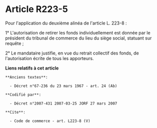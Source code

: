 # Article R223-5

Pour l'application du deuxième alinéa de l'article L. 223-8 : 

1° L'autorisation de retirer les fonds individuellement est donnée par le président du tribunal de commerce du lieu du siège
social, statuant sur requête ; 

2° Le mandataire justifie, en vue du retrait collectif des fonds, de l'autorisation écrite de tous les apporteurs.

**Liens relatifs à cet article**

	**Anciens textes**:

	  - Décret n°67-236 du 23 mars 1967 - art. 24 (Ab)

	**Codifié par**:

	  - Décret n°2007-431 2007-03-25 JORF 27 mars 2007

	**Cite**:

	  - Code de commerce - art. L223-8 (V)
